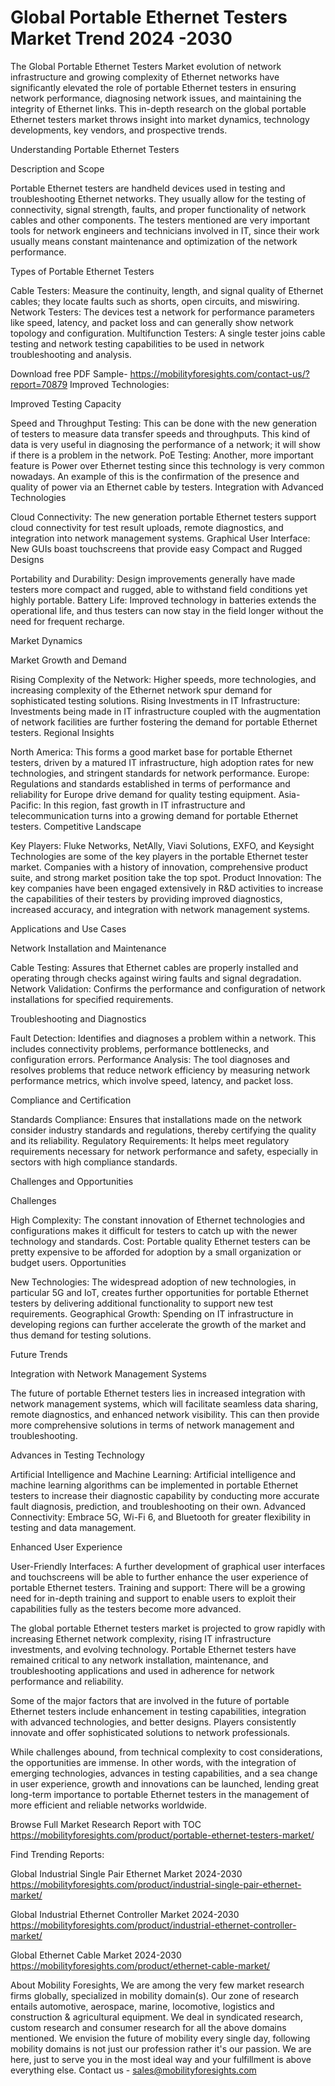 # Global Portable Ethernet Testers Market Trend  2024 -2030 #
The Global Portable Ethernet Testers Market evolution of network infrastructure and growing complexity of Ethernet networks have significantly elevated the role of portable Ethernet testers in ensuring network performance, diagnosing network issues, and maintaining the integrity of Ethernet links. This in-depth research on the global portable Ethernet testers market throws insight into market dynamics, technology developments, key vendors, and prospective trends.

Understanding Portable Ethernet Testers

Description and Scope

Portable Ethernet testers are handheld devices used in testing and troubleshooting Ethernet networks. They usually allow for the testing of connectivity, signal strength, faults, and proper functionality of network cables and other components. The testers mentioned are very important tools for network engineers and technicians involved in IT, since their work usually means constant maintenance and optimization of the network performance.

Types of Portable Ethernet Testers

Cable Testers: Measure the continuity, length, and signal quality of Ethernet cables; they locate faults such as shorts, open circuits, and miswiring. Network Testers: The devices test a network for performance parameters like speed, latency, and packet loss and can generally show network topology and configuration. Multifunction Testers: A single tester joins cable testing and network testing capabilities to be used in network troubleshooting and analysis. 




Download free PDF Sample- https://mobilityforesights.com/contact-us/?report=70879
Improved Technologies: 

Improved Testing Capacity

Speed and Throughput Testing: This can be done with the new generation of testers to measure data transfer speeds and throughputs. This kind of data is very useful in diagnosing the performance of a network; it will show if there is a problem in the network.
PoE Testing: Another, more important feature is Power over Ethernet testing since this technology is very common nowadays. An example of this is the confirmation of the presence and quality of power via an Ethernet cable by testers.
Integration with Advanced Technologies

Cloud Connectivity: The new generation portable Ethernet testers support cloud connectivity for test result uploads, remote diagnostics, and integration into network management systems.
Graphical User Interface: New GUIs boast touchscreens that provide easy Compact and Rugged Designs

Portability and Durability: Design improvements generally have made testers more compact and rugged, able to withstand field conditions yet highly portable.
Battery Life: Improved technology in batteries extends the operational life, and thus testers can now stay in the field longer without the need for frequent recharge.

Market Dynamics

Market Growth and Demand

Rising Complexity of the Network: Higher speeds, more technologies, and increasing complexity of the Ethernet network spur demand for sophisticated testing solutions.
Rising Investments in IT Infrastructure: Investments being made in IT infrastructure coupled with the augmentation of network facilities are further fostering the demand for portable Ethernet testers.
Regional Insights

North America: This forms a good market base for portable Ethernet testers, driven by a matured IT infrastructure, high adoption rates for new technologies, and stringent standards for network performance.
Europe: Regulations and standards established in terms of performance and reliability for Europe drive demand for quality testing equipment.
Asia-Pacific: In this region, fast growth in IT infrastructure and telecommunication turns into a growing demand for portable Ethernet testers.
Competitive Landscape

Key Players: Fluke Networks, NetAlly, Viavi Solutions, EXFO, and Keysight Technologies are some of the key players in the portable Ethernet tester market. Companies with a history of innovation, comprehensive product suite, and strong market position take the top spot.
Product Innovation: The key companies have been engaged extensively in R&D activities to increase the capabilities of their testers by providing improved diagnostics, increased accuracy, and integration with network management systems.





Applications and Use Cases

Network Installation and Maintenance

Cable Testing: Assures that Ethernet cables are properly installed and operating through checks against wiring faults and signal degradation.
Network Validation: Confirms the performance and configuration of network installations for specified requirements.

Troubleshooting and Diagnostics

Fault Detection: Identifies and diagnoses a problem within a network. This includes connectivity problems, performance bottlenecks, and configuration errors.
Performance Analysis: The tool diagnoses and resolves problems that reduce network efficiency by measuring network performance metrics, which involve speed, latency, and packet loss.

Compliance and Certification

Standards Compliance: Ensures that installations made on the network consider industry standards and regulations, thereby certifying the quality and its reliability.
Regulatory Requirements: It helps meet regulatory requirements necessary for network performance and safety, especially in sectors with high compliance standards.

Challenges and Opportunities

Challenges

High Complexity: The constant innovation of Ethernet technologies and configurations makes it difficult for testers to catch up with the newer technology and standards.
Cost: Portable quality Ethernet testers can be pretty expensive to be afforded for adoption by a small organization or budget users.
Opportunities

New Technologies: The widespread adoption of new technologies, in particular 5G and IoT, creates further opportunities for portable Ethernet testers by delivering additional functionality to support new test requirements.
Geographical Growth: Spending on IT infrastructure in developing regions can further accelerate the growth of the market and thus demand for testing solutions.

 Future Trends

Integration with Network Management Systems

The future of portable Ethernet testers lies in increased integration with network management systems, which will facilitate seamless data sharing, remote diagnostics, and enhanced network visibility. This can then provide more comprehensive solutions in terms of network management and troubleshooting.

Advances in Testing Technology

Artificial Intelligence and Machine Learning: Artificial intelligence and machine learning algorithms can be implemented in portable Ethernet testers to increase their diagnostic capability by conducting more accurate fault diagnosis, prediction, and troubleshooting on their own.
Advanced Connectivity: Embrace 5G, Wi-Fi 6, and Bluetooth for greater flexibility in testing and data management.

Enhanced User Experience

User-Friendly Interfaces: A further development of graphical user interfaces and touchscreens will be able to further enhance the user experience of portable Ethernet testers.
Training and support: There will be a growing need for in-depth training and support to enable users to exploit their capabilities fully as the testers become more advanced.

The global portable Ethernet testers market is projected to grow rapidly with increasing Ethernet network complexity, rising IT infrastructure investments, and evolving technology. Portable Ethernet testers have remained critical to any network installation, maintenance, and troubleshooting applications and used in adherence for network performance and reliability.

Some of the major factors that are involved in the future of portable Ethernet testers include enhancement in testing capabilities, integration with advanced technologies, and better designs. Players consistently innovate and offer sophisticated solutions to network professionals.

While challenges abound, from technical complexity to cost considerations, the opportunities are immense. In other words, with the integration of emerging technologies, advances in testing capabilities, and a sea change in user experience, growth and innovations can be launched, lending great long-term importance to portable Ethernet testers in the management of more efficient and reliable networks worldwide.


Browse Full Market Research Report with TOC https://mobilityforesights.com/product/portable-ethernet-testers-market/

Find Trending Reports:  

Global Industrial Single Pair Ethernet Market 2024-2030 https://mobilityforesights.com/product/industrial-single-pair-ethernet-market/

Global Industrial Ethernet Controller Market 2024-2030 https://mobilityforesights.com/product/industrial-ethernet-controller-market/



Global Ethernet Cable Market 2024-2030 https://mobilityforesights.com/product/ethernet-cable-market/

About Mobility Foresights,
We are among the very few market research firms globally, specialized in mobility domain(s). Our zone of research entails automotive, aerospace, marine, locomotive, logistics and construction & agricultural equipment. We deal in syndicated research, custom research and consumer research for all the above domains mentioned.
We envision the future of mobility every single day, following mobility domains is not just our profession rather it's our passion. We are here, just to serve you in the most ideal way and your fulfillment is above everything else. Contact us -  sales@mobilityforesights.com 

